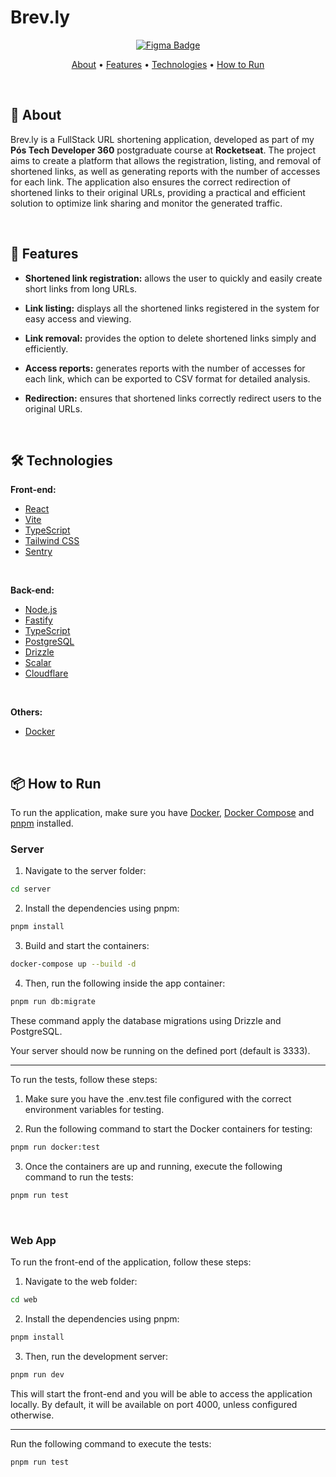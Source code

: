 # Brev.ly

<p align="center"> 
  <a href="https://www.figma.com/design/38Z1s9VnoA1kB4xPv1IQBd/Encurtador-de-Links--Community-?node-id=0-1&m=dev&t=k6jeOmvV7h9NzLTt-1">
    <img alt="Figma Badge" src="https://img.shields.io/badge/Figma-%23F24E1E?style=flat&logo=figma&logoColor=%23FFFFFF">
  </a>
</p>

<p align="center">
 <a href="#-about">About</a> •
 <a href="#-features">Features</a> • 
 <a href="#-technologies">Technologies</a> • 
 <a href="#-how-to-run">How to Run</a>
</p>

<br/>

## 📑 About

Brev.ly is a FullStack URL shortening application, developed as part of my **Pós Tech Developer 360** postgraduate course at **Rocketseat**. The project aims to create a platform that allows the registration, listing, and removal of shortened links, as well as generating reports with the number of accesses for each link. The application also ensures the correct redirection of shortened links to their original URLs, providing a practical and efficient solution to optimize link sharing and monitor the generated traffic.

<br/>

## 🚀 Features

- **Shortened link registration:** allows the user to quickly and easily create short links from long URLs.

- **Link listing:** displays all the shortened links registered in the system for easy access and viewing.

- **Link removal:** provides the option to delete shortened links simply and efficiently.

- **Access reports:** generates reports with the number of accesses for each link, which can be exported to CSV format for detailed analysis.

- **Redirection:** ensures that shortened links correctly redirect users to the original URLs.

<br/>

## 🛠 Technologies

**Front-end:**

- [React](https://react.dev/)
- [Vite](https://vite.dev/)
- [TypeScript](https://www.typescriptlang.org/)
- [Tailwind CSS](https://tailwindcss.com/)
- [Sentry](https://sentry.io/welcome/)

<br/>

**Back-end:**

- [Node.js](https://nodejs.org/en)
- [Fastify](https://fastify.dev/)
- [TypeScript](https://www.typescriptlang.org/)
- [PostgreSQL](https://www.postgresql.org/)
- [Drizzle](https://orm.drizzle.team/)
- [Scalar](https://scalar.com/)
- [Cloudflare](https://www.cloudflare.com/)

<br/>

**Others:**

- [Docker](https://www.docker.com/)

<br/>

## 📦 How to Run

To run the application, make sure you have [Docker](https://www.docker.com/), [Docker Compose](https://docs.docker.com/compose/) and [pnpm](https://pnpm.io/) installed.

### Server

1. Navigate to the server folder:

```bash
cd server
```

2. Install the dependencies using pnpm:

```bash
pnpm install
```

3. Build and start the containers:

```bash
docker-compose up --build -d
```

4. Then, run the following inside the app container:

```bash
pnpm run db:migrate
```

These command apply the database migrations using Drizzle and PostgreSQL.

Your server should now be running on the defined port (default is 3333).

<hr />

To run the tests, follow these steps:

1. Make sure you have the .env.test file configured with the correct environment variables for testing.

2. Run the following command to start the Docker containers for testing:

```bash
pnpm run docker:test
```

3. Once the containers are up and running, execute the following command to run the tests:

```bash
pnpm run test
```

<br/>

### Web App

To run the front-end of the application, follow these steps:

1. Navigate to the web folder:

```bash
cd web
```

2. Install the dependencies using pnpm:

```bash
pnpm install
```

3. Then, run the development server:

```bash
pnpm run dev
```

This will start the front-end and you will be able to access the application locally. By default, it will be available on port 4000, unless configured otherwise.

<hr />

Run the following command to execute the tests:

```bash
pnpm run test
```
